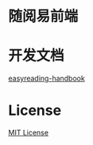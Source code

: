 # 随阅易前端
# 开发文档
[easyreading-handbook](https://docs.hoofoo.me)
# License
[MIT License](https://github.com/Hoofoo-WHU/easyreading/blob/master/LICENSE)
